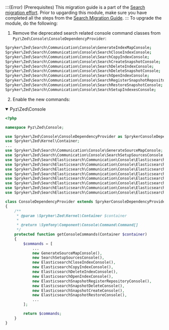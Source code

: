 :::(Error) (Prerequisites)
This migration guide is a part of the [Search migration effort](https://documentation.spryker.com/v4/docs/search-migration-concept). Prior to upgarding this module, make sure you have completed all the steps from the [Search Migration Guide](https://documentation.spryker.com/v4/docs/migration-guide-search). 
:::
To upgrade the module, do the following:
1. Remove the deprecated search related console command classes from `Pyz\Zed\Console\ConsoleDependencyProvider`:
```Bash
Spryker\Zed\Search\Communication\Console\GenerateIndexMapConsole;
Spryker\Zed\Search\Communication\Console\SearchCloseIndexConsole;
Spryker\Zed\Search\Communication\Console\SearchCopyIndexConsole;
Spryker\Zed\Search\Communication\Console\SearchCreateSnapshotConsole;
Spryker\Zed\Search\Communication\Console\SearchDeleteIndexConsole;
Spryker\Zed\Search\Communication\Console\SearchDeleteSnapshotConsole;
Spryker\Zed\Search\Communication\Console\SearchOpenIndexConsole;
Spryker\Zed\Search\Communication\Console\SearchRegisterSnapshotRepositoryConsole;
Spryker\Zed\Search\Communication\Console\SearchRestoreSnapshotConsole;
Spryker\Zed\Search\Communication\Console\SearchSetupIndexesConsole;
```
2. Enable the new commands:
<details open>
<summary>Pyz\Zed\Console</summary>

```PHP
<?php

namespace Pyz\Zed\Console;

use Spryker\Zed\Console\ConsoleDependencyProvider as SprykerConsoleDependencyProvider;
use Spryker\Zed\Kernel\Container;
...
use Spryker\Zed\Search\Communication\Console\GenerateSourceMapConsole;
use Spryker\Zed\Search\Communication\Console\SearchSetupSourcesConsole;
use Spryker\Zed\SearchElasticsearch\Communication\Console\ElasticsearchCloseIndexConsole;
use Spryker\Zed\SearchElasticsearch\Communication\Console\ElasticsearchCopyIndexConsole;
use Spryker\Zed\SearchElasticsearch\Communication\Console\ElasticsearchDeleteIndexConsole;
use Spryker\Zed\SearchElasticsearch\Communication\Console\ElasticsearchOpenIndexConsole;
use Spryker\Zed\SearchElasticsearch\Communication\Console\ElasticsearchSnapshotCreateConsole;
use Spryker\Zed\SearchElasticsearch\Communication\Console\ElasticsearchSnapshotDeleteConsole;
use Spryker\Zed\SearchElasticsearch\Communication\Console\ElasticsearchSnapshotRegisterRepositoryConsole;
use Spryker\Zed\SearchElasticsearch\Communication\Console\ElasticsearchSnapshotRestoreConsole;

class ConsoleDependencyProvider extends SprykerConsoleDependencyProvider
{
    /**
     * @param \Spryker\Zed\Kernel\Container $container
     *
     * @return \Symfony\Component\Console\Command\Command[]
     */
    protected function getConsoleCommands(Container $container)
    {
        $commands = [
            ...
            new GenerateSourceMapConsole(),
            new SearchSetupSourcesConsole(),
            new ElasticsearchCloseIndexConsole(),
            new ElasticsearchCopyIndexConsole(),
            new ElasticsearchDeleteIndexConsole(),
            new ElasticsearchOpenIndexConsole(),
            new ElasticsearchSnapshotRegisterRepositoryConsole(),
            new ElasticsearchSnapshotDeleteConsole(),
            new ElasticsearchSnapshotCreateConsole(),
            new ElasticsearchSnapshotRestoreConsole(),
            ...
        ];

        return $commands;
    }
}
```
</details>
